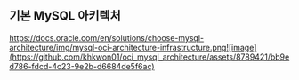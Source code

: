 ## 기본 MySQL 아키텍처
https://docs.oracle.com/en/solutions/choose-mysql-architecture/img/mysql-oci-architecture-infrastructure.png![image](https://github.com/khkwon01/oci_mysql_architecture/assets/8789421/bb9ed786-fdcd-4c23-9e2b-d6684de5f6ac)

